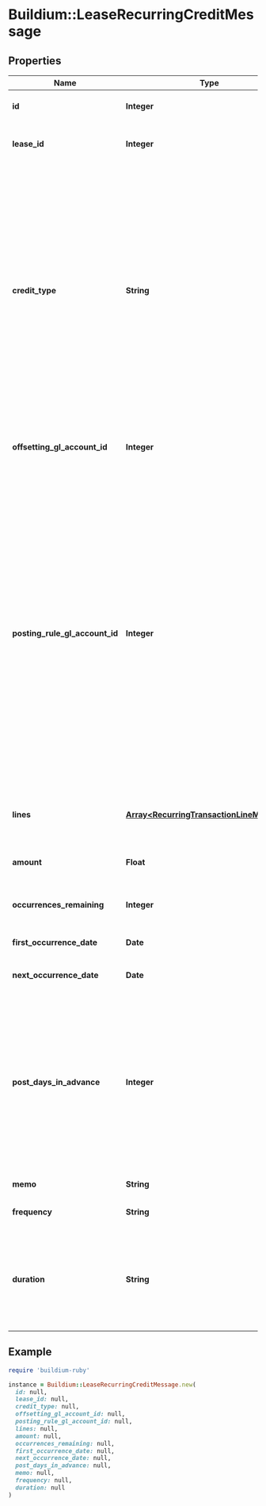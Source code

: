 # Buildium::LeaseRecurringCreditMessage

## Properties

| Name | Type | Description | Notes |
| ---- | ---- | ----------- | ----- |
| **id** | **Integer** | The unique identifier of the recurring credit schedule. | [optional] |
| **lease_id** | **Integer** | The unique identifier of the lease that the recurring credit will be applied to. | [optional] |
| **credit_type** | **String** | Indicates how the credit will be applied.  &lt;ul&gt;&lt;li&gt;WaiveUnpaid - This credit type allows for reversing one or more charges without losing record of what has changed.&lt;/li&gt;&lt;li&gt;Exchange - This credit type allows for one of the following: 1) Reimburse a resident for a out-of-pocket expense, 2) Compensate for a service, 3) Write-off a resident balance considered uncollectable.&lt;/li&gt;&lt;li&gt;PreviouslyDeposited - This credit type allows for issuing a credit against payments that have already been deposited.&lt;/li&gt;&lt;/ul&gt; | [optional] |
| **offsetting_gl_account_id** | **Integer** | Offsetting general ledger account identifier. The offsetting general ledger account acts as the expense account. | [optional] |
| **posting_rule_gl_account_id** | **Integer** | Indicates whether to apply a posting rule when processing the transaction that would only record the credit if a prior payment has been made.  &lt;br /&gt;&lt;br /&gt;  Set the field value to the &lt;b&gt;Rent Income&lt;/b&gt; general ledger account identifier if the credit should only be recorded when a payment was made and applied to the &lt;b&gt;Rent Income&lt;/b&gt; general ledger account.  &lt;br /&gt;&lt;br /&gt;  Set the field value to the &lt;b&gt;Accounts Receivable&lt;/b&gt; general ledger account identifier if the credit should only be recorded when a payment was made and applied to *any* general ledger account.  &lt;br /&gt;&lt;br /&gt;  Set the field value to &lt;b&gt;null&lt;/b&gt; to always record the credit. | [optional] |
| **lines** | [**Array&lt;RecurringTransactionLineMessage&gt;**](RecurringTransactionLineMessage.md) | Line items describing how the credit is to be allocated when the recurring transaction is processed. | [optional] |
| **amount** | **Float** | The total amount of the recurring credit based on sum of the &#x60;Lines.Amount&#x60;. | [optional] |
| **occurrences_remaining** | **Integer** | The number of remaining times this recurring credit will be processed. | [optional] |
| **first_occurrence_date** | **Date** | The date the first occurrence this credit was processed. | [optional] |
| **next_occurrence_date** | **Date** | The next date the scheduled credit will be processed. | [optional] |
| **post_days_in_advance** | **Integer** | Specifies the number of days ahead of the transaction date the credit will post on the lease ledger. This setting can be used to add the charge to the ledger ahead of the due date for visibility. For example, if the &#x60;FirstOccurrenceDate&#x60; is set to 8/10/2022 and this value is set to 5 then the charge will added to the ledger on 8/5/2022, but will have transaction date of 8/10/2022. | [optional] |
| **memo** | **String** | Memo associated with the recurring credit. | [optional] |
| **frequency** | **String** | Indicates the frequency at which the recurring credit is processed. | [optional] |
| **duration** | **String** | Specifies the period of time/occurrences the recurring payment will be processed. Note, if the &#x60;Frequency&#x60; field is set to &#x60;OneTime&#x60; this field should be set to &#x60;NULL&#x60; as any submitted value will be ignored. | [optional] |

## Example

```ruby
require 'buildium-ruby'

instance = Buildium::LeaseRecurringCreditMessage.new(
  id: null,
  lease_id: null,
  credit_type: null,
  offsetting_gl_account_id: null,
  posting_rule_gl_account_id: null,
  lines: null,
  amount: null,
  occurrences_remaining: null,
  first_occurrence_date: null,
  next_occurrence_date: null,
  post_days_in_advance: null,
  memo: null,
  frequency: null,
  duration: null
)
```

